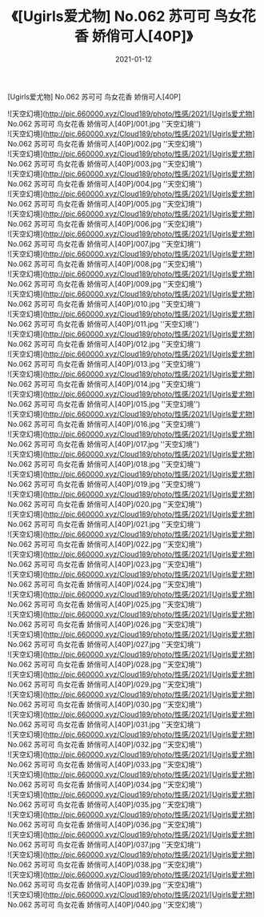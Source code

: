 ﻿---
layout: post
title:  《[Ugirls爱尤物] No.062 苏可可 鸟女花香 娇俏可人[40P]》
date:   2021-01-12
img: http://pic.660000.xyz/Cloud189/photo/性感/2021/[Ugirls爱尤物] No.062 苏可可 鸟女花香 娇俏可人[40P]/000.jpg
categories: [美女, 性感, 泳衣]
---

[Ugirls爱尤物] No.062 苏可可 鸟女花香 娇俏可人[40P]



![天空幻境](http://pic.660000.xyz/Cloud189/photo/性感/2021/[Ugirls爱尤物] No.062 苏可可 鸟女花香 娇俏可人[40P]/001.jpg ''天空幻境'') <br>
![天空幻境](http://pic.660000.xyz/Cloud189/photo/性感/2021/[Ugirls爱尤物] No.062 苏可可 鸟女花香 娇俏可人[40P]/002.jpg ''天空幻境'') <br>
![天空幻境](http://pic.660000.xyz/Cloud189/photo/性感/2021/[Ugirls爱尤物] No.062 苏可可 鸟女花香 娇俏可人[40P]/003.jpg ''天空幻境'') <br>
![天空幻境](http://pic.660000.xyz/Cloud189/photo/性感/2021/[Ugirls爱尤物] No.062 苏可可 鸟女花香 娇俏可人[40P]/004.jpg ''天空幻境'') <br>
![天空幻境](http://pic.660000.xyz/Cloud189/photo/性感/2021/[Ugirls爱尤物] No.062 苏可可 鸟女花香 娇俏可人[40P]/005.jpg ''天空幻境'') <br>
![天空幻境](http://pic.660000.xyz/Cloud189/photo/性感/2021/[Ugirls爱尤物] No.062 苏可可 鸟女花香 娇俏可人[40P]/006.jpg ''天空幻境'') <br>
![天空幻境](http://pic.660000.xyz/Cloud189/photo/性感/2021/[Ugirls爱尤物] No.062 苏可可 鸟女花香 娇俏可人[40P]/007.jpg ''天空幻境'') <br>
![天空幻境](http://pic.660000.xyz/Cloud189/photo/性感/2021/[Ugirls爱尤物] No.062 苏可可 鸟女花香 娇俏可人[40P]/008.jpg ''天空幻境'') <br>
![天空幻境](http://pic.660000.xyz/Cloud189/photo/性感/2021/[Ugirls爱尤物] No.062 苏可可 鸟女花香 娇俏可人[40P]/009.jpg ''天空幻境'') <br>
![天空幻境](http://pic.660000.xyz/Cloud189/photo/性感/2021/[Ugirls爱尤物] No.062 苏可可 鸟女花香 娇俏可人[40P]/010.jpg ''天空幻境'') <br>
![天空幻境](http://pic.660000.xyz/Cloud189/photo/性感/2021/[Ugirls爱尤物] No.062 苏可可 鸟女花香 娇俏可人[40P]/011.jpg ''天空幻境'') <br>
![天空幻境](http://pic.660000.xyz/Cloud189/photo/性感/2021/[Ugirls爱尤物] No.062 苏可可 鸟女花香 娇俏可人[40P]/012.jpg ''天空幻境'') <br>
![天空幻境](http://pic.660000.xyz/Cloud189/photo/性感/2021/[Ugirls爱尤物] No.062 苏可可 鸟女花香 娇俏可人[40P]/013.jpg ''天空幻境'') <br>
![天空幻境](http://pic.660000.xyz/Cloud189/photo/性感/2021/[Ugirls爱尤物] No.062 苏可可 鸟女花香 娇俏可人[40P]/014.jpg ''天空幻境'') <br>
![天空幻境](http://pic.660000.xyz/Cloud189/photo/性感/2021/[Ugirls爱尤物] No.062 苏可可 鸟女花香 娇俏可人[40P]/015.jpg ''天空幻境'') <br>
![天空幻境](http://pic.660000.xyz/Cloud189/photo/性感/2021/[Ugirls爱尤物] No.062 苏可可 鸟女花香 娇俏可人[40P]/016.jpg ''天空幻境'') <br>
![天空幻境](http://pic.660000.xyz/Cloud189/photo/性感/2021/[Ugirls爱尤物] No.062 苏可可 鸟女花香 娇俏可人[40P]/017.jpg ''天空幻境'') <br>
![天空幻境](http://pic.660000.xyz/Cloud189/photo/性感/2021/[Ugirls爱尤物] No.062 苏可可 鸟女花香 娇俏可人[40P]/018.jpg ''天空幻境'') <br>
![天空幻境](http://pic.660000.xyz/Cloud189/photo/性感/2021/[Ugirls爱尤物] No.062 苏可可 鸟女花香 娇俏可人[40P]/019.jpg ''天空幻境'') <br>
![天空幻境](http://pic.660000.xyz/Cloud189/photo/性感/2021/[Ugirls爱尤物] No.062 苏可可 鸟女花香 娇俏可人[40P]/020.jpg ''天空幻境'') <br>
![天空幻境](http://pic.660000.xyz/Cloud189/photo/性感/2021/[Ugirls爱尤物] No.062 苏可可 鸟女花香 娇俏可人[40P]/021.jpg ''天空幻境'') <br>
![天空幻境](http://pic.660000.xyz/Cloud189/photo/性感/2021/[Ugirls爱尤物] No.062 苏可可 鸟女花香 娇俏可人[40P]/022.jpg ''天空幻境'') <br>
![天空幻境](http://pic.660000.xyz/Cloud189/photo/性感/2021/[Ugirls爱尤物] No.062 苏可可 鸟女花香 娇俏可人[40P]/023.jpg ''天空幻境'') <br>
![天空幻境](http://pic.660000.xyz/Cloud189/photo/性感/2021/[Ugirls爱尤物] No.062 苏可可 鸟女花香 娇俏可人[40P]/024.jpg ''天空幻境'') <br>
![天空幻境](http://pic.660000.xyz/Cloud189/photo/性感/2021/[Ugirls爱尤物] No.062 苏可可 鸟女花香 娇俏可人[40P]/025.jpg ''天空幻境'') <br>
![天空幻境](http://pic.660000.xyz/Cloud189/photo/性感/2021/[Ugirls爱尤物] No.062 苏可可 鸟女花香 娇俏可人[40P]/026.jpg ''天空幻境'') <br>
![天空幻境](http://pic.660000.xyz/Cloud189/photo/性感/2021/[Ugirls爱尤物] No.062 苏可可 鸟女花香 娇俏可人[40P]/027.jpg ''天空幻境'') <br>
![天空幻境](http://pic.660000.xyz/Cloud189/photo/性感/2021/[Ugirls爱尤物] No.062 苏可可 鸟女花香 娇俏可人[40P]/028.jpg ''天空幻境'') <br>
![天空幻境](http://pic.660000.xyz/Cloud189/photo/性感/2021/[Ugirls爱尤物] No.062 苏可可 鸟女花香 娇俏可人[40P]/029.jpg ''天空幻境'') <br>
![天空幻境](http://pic.660000.xyz/Cloud189/photo/性感/2021/[Ugirls爱尤物] No.062 苏可可 鸟女花香 娇俏可人[40P]/030.jpg ''天空幻境'') <br>
![天空幻境](http://pic.660000.xyz/Cloud189/photo/性感/2021/[Ugirls爱尤物] No.062 苏可可 鸟女花香 娇俏可人[40P]/031.jpg ''天空幻境'') <br>
![天空幻境](http://pic.660000.xyz/Cloud189/photo/性感/2021/[Ugirls爱尤物] No.062 苏可可 鸟女花香 娇俏可人[40P]/032.jpg ''天空幻境'') <br>
![天空幻境](http://pic.660000.xyz/Cloud189/photo/性感/2021/[Ugirls爱尤物] No.062 苏可可 鸟女花香 娇俏可人[40P]/033.jpg ''天空幻境'') <br>
![天空幻境](http://pic.660000.xyz/Cloud189/photo/性感/2021/[Ugirls爱尤物] No.062 苏可可 鸟女花香 娇俏可人[40P]/034.jpg ''天空幻境'') <br>
![天空幻境](http://pic.660000.xyz/Cloud189/photo/性感/2021/[Ugirls爱尤物] No.062 苏可可 鸟女花香 娇俏可人[40P]/035.jpg ''天空幻境'') <br>
![天空幻境](http://pic.660000.xyz/Cloud189/photo/性感/2021/[Ugirls爱尤物] No.062 苏可可 鸟女花香 娇俏可人[40P]/036.jpg ''天空幻境'') <br>
![天空幻境](http://pic.660000.xyz/Cloud189/photo/性感/2021/[Ugirls爱尤物] No.062 苏可可 鸟女花香 娇俏可人[40P]/037.jpg ''天空幻境'') <br>
![天空幻境](http://pic.660000.xyz/Cloud189/photo/性感/2021/[Ugirls爱尤物] No.062 苏可可 鸟女花香 娇俏可人[40P]/038.jpg ''天空幻境'') <br>
![天空幻境](http://pic.660000.xyz/Cloud189/photo/性感/2021/[Ugirls爱尤物] No.062 苏可可 鸟女花香 娇俏可人[40P]/039.jpg ''天空幻境'') <br>
![天空幻境](http://pic.660000.xyz/Cloud189/photo/性感/2021/[Ugirls爱尤物] No.062 苏可可 鸟女花香 娇俏可人[40P]/040.jpg ''天空幻境'') <br>
